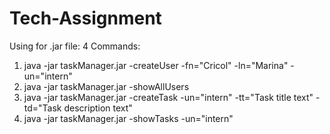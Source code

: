 # Tech-Assignment
Using for .jar file:
4 Commands:
1. java -jar taskManager.jar -createUser -fn="Cricol" -ln="Marina" -un="intern"
2. java -jar taskManager.jar -showAllUsers
3. java -jar taskManager.jar -createTask -un="intern" -tt="Task title text" -td="Task description text"
4. java -jar taskManager.jar -showTasks -un="intern"

